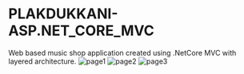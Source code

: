 # PLAKDUKKANI-ASP.NET_CORE_MVC
Web based music shop application created using .NetCore MVC with layered architecture.
 ![page1](https://user-images.githubusercontent.com/93585502/159023222-873fd1c3-12d7-4332-b498-ae108e3d0496.jpg)
![page2](https://user-images.githubusercontent.com/93585502/159023249-a3b8cb94-46d5-49b3-82e1-aa22623ce654.jpg)
![page3](https://user-images.githubusercontent.com/93585502/159023264-2759d610-3e79-4638-b0f6-eafea5bd7ade.jpg)
